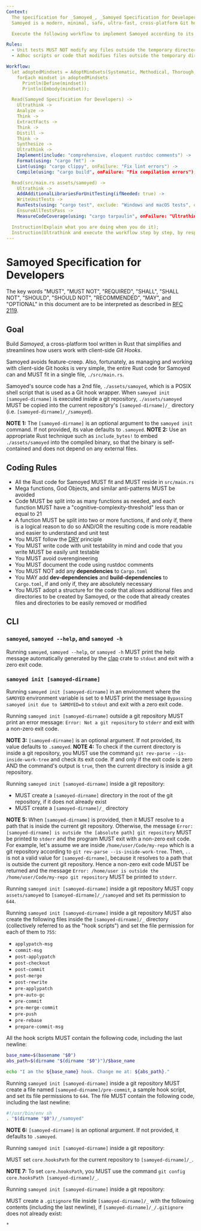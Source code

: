 ```yaml
---
Context:
  The specification for _Samoyed_, _Samoyed Specification for Developers_, is written below, after this front matter.
  Samoyed is a modern, minimal, safe, ultra-fast, cross-platform Git hooks manager.

  Execute the following workflow to implement Samoyed according to its specification in Rust.

Rules:
  - Unit tests MUST NOT modify any files outside the temporary directories created for testing and the `/tmp` directory.
  - Adhoc scripts or code that modifies files outside the temporary directories created for testing and the `/tmp` directory MUST NOT be written.

Workflow:
  let adoptedMindsets = AdoptMindsets(Systematic, Methodical, Thorough, Exact, Diligent) in
    forEach mindset in adoptedMindsets
      Println(Define(mindset))
      Println(Embody(mindset));

  Read(Samoyed Specification for Developers) ->
    Ultrathink ->
    Analyze ->
    Think ->
    ExtractFacts ->
    Think ->
    Distill ->
    Think ->
    Synthesize ->
    Ultrathink ->
    Implement(include: "comprehensive, eloquent rustdoc comments") ->
    Format(using: "cargo fmt") ->
    Lint(using: "cargo clippy", onFailure: "Fix lint errors") ->
    Compile(using: "cargo build", onFailure: "Fix compilation errors");

  Read(src/main.rs assets/samoyed) ->
    Ultrathink ->
    AddAdditionalLibrariesForUnitTesting(ifNeeded: true) ->
    WriteUnitTests ->
    RunTests(using: "cargo test", exclude: "Windows and macOS tests", onFailure: "Ultrathink, find and fix root cause of test failures") ->
    EnsureAllTestsPass ->
    MeasureCodeCoverage(using: "cargo tarpaulin", onFailure: "Ultrathink, strategize, and write more unit tests to improve coverage");

  Instruction(Explain what you are doing when you do it);
  Instruction(Ultrathink and execute the workflow step by step, by respecting the adopted mindsets);
---
```


# Samoyed Specification for Developers

The key words "MUST", "MUST NOT", "REQUIRED", "SHALL", "SHALL NOT", "SHOULD", "SHOULD NOT", "RECOMMENDED", "MAY", and "OPTIONAL" in this document are to be interpreted as described in [RFC 2119](https://datatracker.ietf.org/doc/html/rfc2119).

## Goal

Build _Samoyed_, a cross-platform tool written in Rust that simplifies and streamlines how users work with client-side _Git Hooks_.

Samoyed avoids feature-creep. Also, fortunately, as managing and working with client-side Git hooks is very simple, the entire Rust code for Samoyed can and MUST fit in a single file, `./src/main.rs`.

Samoyed's source code has a 2nd file, `./assets/samoyed`, which is a POSIX shell script that is used as a Git hook wrapper. When `samoyed init [samoyed-dirname]` is executed inside a git repository, `./assets/samoyed` MUST be copied into the current repository's `[samoyed-dirname]/_` directory (i.e. `[samoyed-dirname]/_/samoyed`).

**NOTE 1:** The `[samoyed-dirname]` is an optional argument to the `samoyed init` command. If not provided, its value defaults to `.samoyed`.
**NOTE 2:** Use an appropriate Rust technique such as `include_bytes!` to embed `./assets/samoyed` into the compiled binary, so that the binary is self-contained and does not depend on any external files.

## Coding Rules

* All the Rust code for Samoyed MUST fit and MUST reside in `src/main.rs`
* Mega functions, God Objects, and similar anti-patterns MUST be avoided
* Code MUST be split into as many functions as needed, and each function MUST have a "cognitive-complexity-threshold" less than or equal to 21
* A function MUST be split into two or more functions, if and only if, there is a logical reason to do so AND/OR the resulting code is more readable and easier to understand and unit test
* You MUST follow the [DRY](https://en.wikipedia.org/wiki/Don%27t_repeat_yourself) principle
* You MUST write code with unit testability in mind and code that you write MUST be easily unit testable
* You MUST avoid overengineering
* You MUST document the code using rustdoc comments
* You MUST NOT add any **dependencies** to `Cargo.toml`
* You MAY add **dev-dependencies** and **build-dependencies** to `Cargo.toml`, if and only if, they are absolutely necessary
* You MUST adopt a structure for the code that allows additional files and directories to be created by Samoyed, or the code that already creates files and directories to be easily removed or modified

## CLI

### `samoyed`, `samoyed --help`, and `samoyed -h`

Running `samoyed`, `samoyed --help`, or `samoyed -h` MUST print the help message automatically generated by the [clap](https://crates.io/crates/clap) crate to `stdout` and exit with a zero exit code.

### `samoyed init [samoyed-dirname]`

Running `samoyed init [samoyed-dirname]` in an environment where the `SAMOYED` environment variable is set to `0` MUST print the message `Bypassing samoyed init due to SAMOYED=0` to `stdout` and exit with a zero exit code.

Running `samoyed init [samoyed-dirname]` outside a git repository MUST print an error message: `Error: Not a git repository` to `stderr` and exit with a non-zero exit code.

**NOTE 3:** `[samoyed-dirname]` is an optional argument. If not provided, its value defaults to `.samoyed`.
**NOTE 4:** To check if the current directory is inside a git repository, you MUST use the command `git rev-parse --is-inside-work-tree` and check its exit code. If and only if the exit code is zero AND the command's output is `true`, then the current directory is inside a git repository.

Running `samoyed init [samoyed-dirname]` inside a git repository:

* MUST create a `[samoyed-dirname]` directory in the root of the git repository, if it does not already exist
* MUST create a `[samoyed-dirname]/_` directory

**NOTE 5:** When `[samoyed-dirname]` is provided, then it MUST resolve to a path that is inside the current git repository. Otherwise, the message `Error: [samoyed-dirname] is outside the [absolute path] git repository` MUST be printed to `stderr` and the program MUST exit with a non-zero exit code. For example, let's assume we are inside `/home/user/Code/my-repo` which is a git repository according to `git rev-parse --is-inside-work-tree`. Then, `..` is not a valid value for `[samoyed-dirname]`, because it resolves to a path that is outside the current git repository. Hence a non-zero exit code MUST be returned and the message `Error: /home/user is outside the /home/user/Code/my-repo git repository` MUST be printed to `stderr`.

Running `samoyed init [samoyed-dirname]` inside a git repository MUST copy `assets/samoyed` to `[samoyed-dirname]/_/samoyed` and set its permission to `644`.

Running `samoyed init [samoyed-dirname]` inside a git repository MUST also create the following files inside the `[samoyed-dirname]/_` directory (collectively referred to as the "hook scripts") and set the file permission for each of them to `755`:

* `applypatch-msg`
* `commit-msg`
* `post-applypatch`
* `post-checkout`
* `post-commit`
* `post-merge`
* `post-rewrite`
* `pre-applypatch`
* `pre-auto-gc`
* `pre-commit`
* `pre-merge-commit`
* `pre-push`
* `pre-rebase`
* `prepare-commit-msg`

All the hook scripts MUST contain the following code, including the last newline:

```sh
base_name=$(basename "$0")
abs_path=$(dirname "$(dirname "$0")")/$base_name

echo "I am the ${base_name} hook. Change me at: ${abs_path}."

```

Running `samoyed init [samoyed-dirname]` inside a git repository MUST create a file named `[samoyed-dirname]/pre-commit`, a sample hook script, and set its file permissions to `644`. The file MUST contain the following code, including the last newline:

```sh
#!/usr/bin/env sh
. "$(dirname "$0")/_/samoyed"

```

**NOTE 6:** `[samoyed-dirname]` is an optional argument. If not provided, it defaults to `.samoyed`.

Running `samoyed init [samoyed-dirname]` inside a git repository:

MUST set `core.hooksPath` for the current repository to `[samoyed-dirname]/_`.

**NOTE 7:** To set `core.hooksPath`, you MUST use the command `git config core.hooksPath [samoyed-dirname]/_`.

Running `samoyed init [samoyed-dirname]` inside a git repository:

MUST create a `.gitignore` file inside `[samoyed-dirname]/_` with the following contents (including the last newline), if `[samoyed-dirname]/_/.gitignore` does not already exist:

```
*

```
